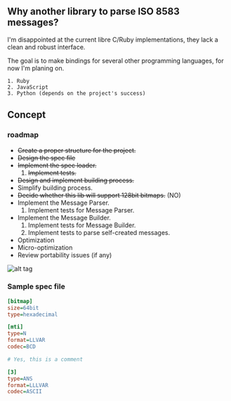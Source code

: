 Why another library to parse ISO 8583 messages?
---
I'm disappointed at the current libre C/Ruby implementations, they lack a clean
and robust interface.

The goal is to make bindings for several other programming languages, for now
I'm planing on.

    1. Ruby
    2. JavaScript
    3. Python (depends on the project's success)

Concept
---
### roadmap
- ~~Create a proper structure for the project.~~
- ~~Design the spec file~~
- ~~Implement the spec loader.~~
    1. ~~Implement tests.~~
- ~~Design and implement building process.~~
- Simplify building process.
- ~~Decide whether this lib will support 128bit bitmaps.~~ (NO)
- Implement the Message Parser.
    1. Implement tests for Message Parser.
- Implement the Message Builder.
    1. Implement tests for Message Builder.
    2. Implement tests to parse self-created messages.
- Optimization
- Micro-optimization
- Review portability issues (if any)

![alt tag](http://i.imgur.com/1no6Xm4.png)

### Sample spec file
```ini
[bitmap]
size=64bit
type=hexadecimal

[mti]
type=N
format=LLVAR
codec=BCD

# Yes, this is a comment

[3]
type=ANS
format=LLLVAR
codec=ASCII
```
